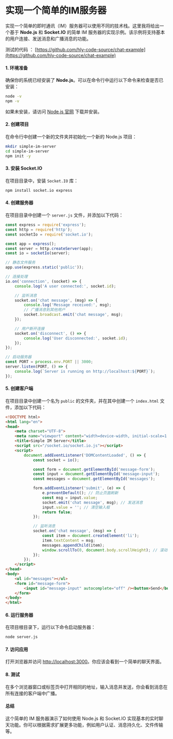 # 实现一个简单的IM服务器

实现一个简单的即时通讯（IM）服务器可以使用不同的技术栈。这里我将给出一个基于 **Node.js** 和 **Socket.IO** 的简单 IM 服务器的实现示例。该示例将支持基本的用户连接、发送消息和广播消息的功能。

测试的代码 ： [https://github.com/hly-code-source/chat-example](https://github.com/hly-code-source/chat-example)

#### 1. 环境准备

确保你的系统已经安装了 **Node.js**。可以在命令行中运行以下命令来检查是否已安装：

```bash
node -v
npm -v
```

如果未安装，请访问 [Node.js 官网](https://nodejs.org/) 下载并安装。

#### 2. 创建项目

在命令行中创建一个新的文件夹并初始化一个新的 Node.js 项目：

```bash
mkdir simple-im-server
cd simple-im-server
npm init -y
```

#### 3. 安装 Socket.IO

在项目目录中，安装 `Socket.IO` 库：

```bash
npm install socket.io express
```

#### 4. 创建服务器

在项目目录中创建一个 `server.js` 文件，并添加以下代码：

```javascript
const express = require('express');
const http = require('http');
const socketIo = require('socket.io');

const app = express();
const server = http.createServer(app);
const io = socketIo(server);

// 静态文件服务
app.use(express.static('public'));

// 连接处理
io.on('connection', (socket) => {
    console.log('A user connected:', socket.id);

    // 监听消息
    socket.on('chat message', (msg) => {
        console.log('Message received:', msg);
        // 广播消息到其他用户
        socket.broadcast.emit('chat message', msg);
    });

    // 用户断开连接
    socket.on('disconnect', () => {
        console.log('User disconnected:', socket.id);
    });
});

// 启动服务器
const PORT = process.env.PORT || 3000;
server.listen(PORT, () => {
    console.log(`Server is running on http://localhost:${PORT}`);
});
```

#### 5. 创建客户端

在项目目录中创建一个名为 `public` 的文件夹，并在其中创建一个 `index.html` 文件，添加以下代码：

```html
<!DOCTYPE html>
<html lang="en">
<head>
    <meta charset="UTF-8">
    <meta name="viewport" content="width=device-width, initial-scale=1.0">
    <title>Simple IM Server</title>
    <script src="/socket.io/socket.io.js"></script>
    <script>
        document.addEventListener('DOMContentLoaded', () => {
            const socket = io();

            const form = document.getElementById('message-form');
            const input = document.getElementById('message-input');
            const messages = document.getElementById('messages');

            form.addEventListener('submit', (e) => {
                e.preventDefault(); // 防止页面刷新
                const msg = input.value;
                socket.emit('chat message', msg); // 发送消息
                input.value = ''; // 清空输入框
                return false;
            });

            // 监听消息
            socket.on('chat message', (msg) => {
                const item = document.createElement('li');
                item.textContent = msg;
                messages.appendChild(item);
                window.scrollTo(0, document.body.scrollHeight); // 滚动到底部
            });
        });
    </script>
</head>
<body>
    <ul id="messages"></ul>
    <form id="message-form">
        <input id="message-input" autocomplete="off" /><button>Send</button>
    </form>
</body>
</html>
```

#### 6. 运行服务器

在项目根目录下，运行以下命令启动服务器：

```bash
node server.js
```

#### 7. 访问应用

打开浏览器并访问 [http://localhost:3000](http://localhost:3000)。你应该会看到一个简单的聊天界面。

#### 8. 测试

在多个浏览器窗口或标签页中打开相同的地址，输入消息并发送，你会看到消息在所有连接的客户端中广播。

#### 总结

这个简单的 IM 服务器演示了如何使用 Node.js 和 Socket.IO 实现基本的实时聊天功能。你可以根据需求扩展更多功能，例如用户认证、消息持久化、文件传输等。


